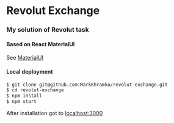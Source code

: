 # Revolut Exchange
### My solution of Revolut task
#### Based on React MaterialUI

See [MaterialUI](https://github.com/callemall/material-ui)

#### Local deployment
```sh
$ git clone git@github.com:MarkKhramko/revolut-exchange.git
$ cd revolut-exchange
$ npm install
$ npm start
```
After installation got to [localhost:3000](http://localhost:3000)